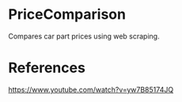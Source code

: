 # PriceComparison
Compares car part prices using web scraping.

# References
https://www.youtube.com/watch?v=yw7B85174JQ
